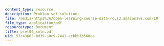 ```yaml
---
content_type: resource
description: Problem set solution.
file: /media/https%3A/open-learning-course-data-rc.s3.amazonaws.com/10-37-chemical-and-biological-reaction-engineering-spring-2007/53c436050d39a0c974a1ecbbb1b568ee_pset06_soln.pdf
file_type: application/pdf
resourcetype: Document
title: pset06_soln.pdf
uid: 53c43605-0d39-a0c9-74a1-ecbbb1b568ee
---
```


